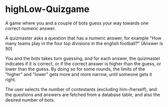 # highLow-Quizgame
A game where you and a couple of bots guess your way towards one correct numeric answer.

A quizmaster asks a question that has a numeric answer, for example "How many teams play in the four top divisions in the english football?"
(Answer is 90)

You and the bots takes turn guessing, and for each answer, the quizmaster indicates if it is correct, or if the correct answer is higher than the guess, or lower than the guess.
By doing so for some rounds, the limits of the "higher" and "lower" gets more and more narrow, until someone gets it right.

The user selects the number of contestants (excluding him-/herself), and the questions and answers are fetched from a database table, and also the desired number of bots.

